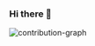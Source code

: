 ### Hi there 👋

<!--
**nemzyxt/nemzyxt** is a ✨ _special_ ✨ repository because its `README.md` (this file) appears on your GitHub profile.

Here are some ideas to get you started:

- 🔭 I’m currently working on ...
- 🌱 I’m currently learning ...
- 👯 I’m looking to collaborate on ...
- 🤔 I’m looking for help with ...
- 💬 Ask me about ...
- 📫 How to reach me: ...
- 😄 Pronouns: ...
- ⚡ Fun fact: ...
-->

![contribution-graph](https://github-readme-activity-graph.vercel.app/graph?username=nemzyxt&bg_color=0a0a0a&color=05e173&line=1ddd70&point=0de761&area=true&hide_border=true)

